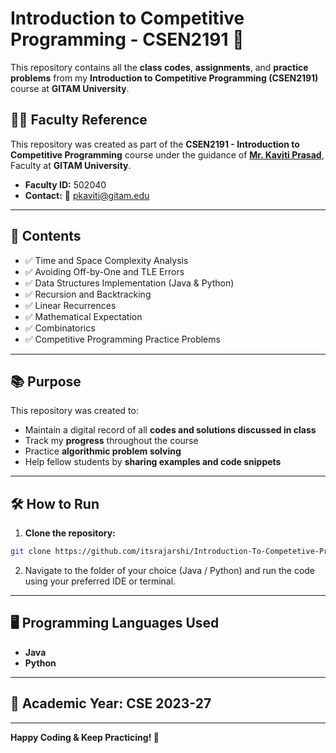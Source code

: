 
# Introduction to Competitive Programming - CSEN2191 🚀

This repository contains all the **class codes**, **assignments**, and **practice problems** from my **Introduction to Competitive Programming (CSEN2191)** course at **GITAM University**.

## 👨‍🏫 Faculty Reference

This repository was created as part of the **CSEN2191 - Introduction to Competitive Programming** course under the guidance of [**Mr. Kaviti Prasad**](https://www.linkedin.com/in/prasad-kaviti-a1083a4a/?originalSubdomain=in), Faculty at **GITAM University**.

- **Faculty ID:** 502040  
- **Contact:** 📧 pkaviti@gitam.edu  

---

## 📌 Contents

- ✅ Time and Space Complexity Analysis  
- ✅ Avoiding Off-by-One and TLE Errors  
- ✅ Data Structures Implementation (Java & Python)  
- ✅ Recursion and Backtracking  
- ✅ Linear Recurrences  
- ✅ Mathematical Expectation  
- ✅ Combinatorics  
- ✅ Competitive Programming Practice Problems  

---

## 📚 Purpose

This repository was created to:

- Maintain a digital record of all **codes and solutions discussed in class**
- Track my **progress** throughout the course
- Practice **algorithmic problem solving**
- Help fellow students by **sharing examples and code snippets**

---

## 🛠️ How to Run

1. **Clone the repository:**
```bash
git clone https://github.com/itsrajarshi/Introduction-To-Competetive-Programming-SEM5.git
```

2. Navigate to the folder of your choice (Java / Python) and run the code using your preferred IDE or terminal.

---

## 🖥️ Programming Languages Used

- **Java**
- **Python**

---

## 📅 Academic Year: CSE 2023-27  

---

**Happy Coding & Keep Practicing! 🚀**
